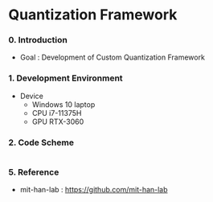 # Quantization Framework


### 0. Introduction
- Goal : Development of Custom Quantization Framework

### 1. Development Environment
- Device 
  - Windows 10 laptop
  - CPU i7-11375H
  - GPU RTX-3060


### 2. Code Scheme
```

```



### 5. Reference
* mit-han-lab : <https://github.com/mit-han-lab>
